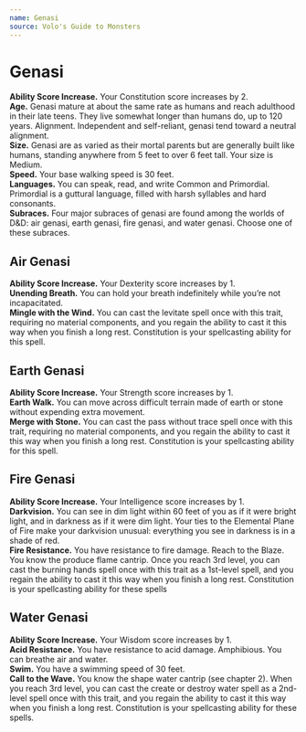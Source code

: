 ```yaml
---
name: Genasi
source: Volo's Guide to Monsters
---
```

# Genasi

**Ability Score Increase.** Your Constitution score
increases by 2.<br/>
**Age.** Genasi mature at about the same rate as humans
and reach adulthood in their late teens. They live
somewhat longer than humans do, up to 120 years.
Alignment. Independent and self-reliant, genasi tend
toward a neutral alignment.<br/>
**Size.** Genasi are as varied as their mortal parents
but are generally built like humans, standing anywhere
from 5 feet to over 6 feet tall. Your size is Medium.<br/>
**Speed.** Your base walking speed is 30 feet.<br/>
**Languages.** You can speak, read, and write Common
and Primordial. Primordial is a guttural language, filled
with harsh syllables and hard consonants.<br/>
**Subraces.** Four major subraces of genasi are found
among the worlds of D&D: air genasi, earth genasi, fire
genasi, and water genasi. Choose one of these subraces.

## Air Genasi
**Ability Score Increase.** Your Dexterity score
increases by 1.<br/>
**Unending Breath.** You can hold your breath
indefinitely while you’re not incapacitated.<br/>
**Mingle with the Wind.** You can cast the levitate spell
once with this trait, requiring no material components,
and you regain the ability to cast it this way when you
finish a long rest. Constitution is your spellcasting
ability for this spell.

## Earth Genasi

**Ability Score Increase.** Your Strength score
increases by 1.<br/>
**Earth Walk.** You can move across difficult
terrain made of earth or stone without expending
extra movement.<br/>
**Merge with Stone.** You can cast the pass without
trace spell once with this trait, requiring no material
components, and you regain the ability to cast it this
way when you finish a long rest. Constitution is your
spellcasting ability for this spell.

## Fire Genasi

**Ability Score Increase.** Your Intelligence score
increases by 1.<br/>
**Darkvision.** You can see in dim light within 60 feet of
you as if it were bright light, and in darkness as if it were
dim light. Your ties to the Elemental Plane of Fire make
your darkvision unusual: everything you see in darkness
is in a shade of red.<br/>
**Fire Resistance.** You have resistance to fire damage.
Reach to the Blaze. You know the produce flame
cantrip. Once you reach 3rd level, you can cast the
burning hands spell once with this trait as a 1st-level
spell, and you regain the ability to cast it this way when
you finish a long rest. Constitution is your spellcasting
ability for these spells

## Water Genasi

**Ability Score Increase.** Your Wisdom score
increases by 1.<br/>
**Acid Resistance.** You have resistance to acid damage.
Amphibious. You can breathe air and water.<br/>
**Swim.** You have a swimming speed of 30 feet.<br/>
**Call to the Wave.** You know the shape water cantrip
(see chapter 2). When you reach 3rd level, you can cast
the create or destroy water spell as a 2nd-level spell
once with this trait, and you regain the ability to cast it
this way when you finish a long rest. Constitution is your
spellcasting ability for these spells.
